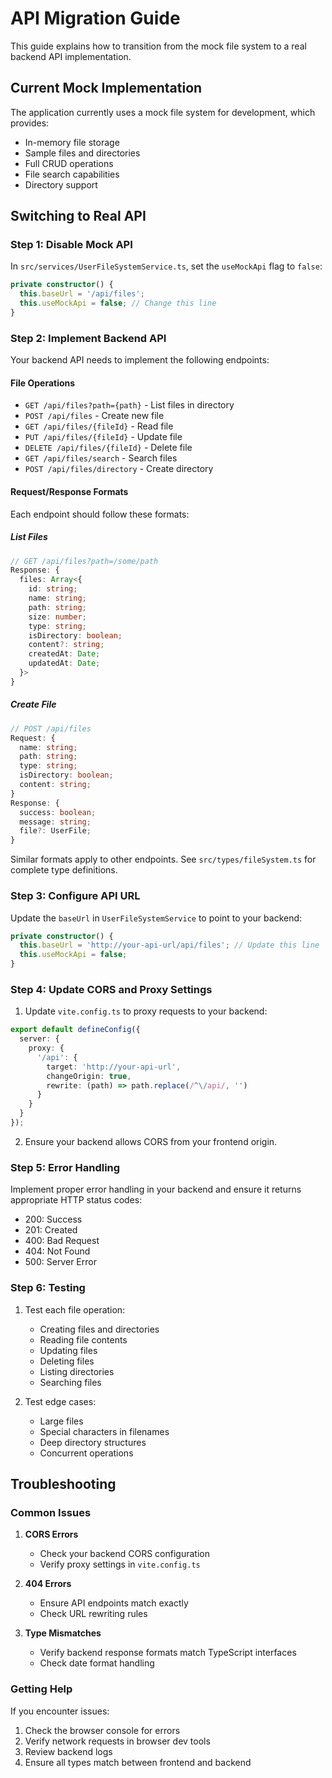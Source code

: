 # API Migration Guide

This guide explains how to transition from the mock file system to a real backend API implementation.

## Current Mock Implementation

The application currently uses a mock file system for development, which provides:
- In-memory file storage
- Sample files and directories
- Full CRUD operations
- File search capabilities
- Directory support

## Switching to Real API

### Step 1: Disable Mock API

In `src/services/UserFileSystemService.ts`, set the `useMockApi` flag to `false`:

```typescript
private constructor() {
  this.baseUrl = '/api/files';
  this.useMockApi = false; // Change this line
}
```

### Step 2: Implement Backend API

Your backend API needs to implement the following endpoints:

#### File Operations
- `GET /api/files?path={path}` - List files in directory
- `POST /api/files` - Create new file
- `GET /api/files/{fileId}` - Read file
- `PUT /api/files/{fileId}` - Update file
- `DELETE /api/files/{fileId}` - Delete file
- `GET /api/files/search` - Search files
- `POST /api/files/directory` - Create directory

#### Request/Response Formats

Each endpoint should follow these formats:

##### List Files
```typescript
// GET /api/files?path=/some/path
Response: {
  files: Array<{
    id: string;
    name: string;
    path: string;
    size: number;
    type: string;
    isDirectory: boolean;
    content?: string;
    createdAt: Date;
    updatedAt: Date;
  }>
}
```

##### Create File
```typescript
// POST /api/files
Request: {
  name: string;
  path: string;
  type: string;
  isDirectory: boolean;
  content: string;
}
Response: {
  success: boolean;
  message: string;
  file?: UserFile;
}
```

Similar formats apply to other endpoints. See `src/types/fileSystem.ts` for complete type definitions.

### Step 3: Configure API URL

Update the `baseUrl` in `UserFileSystemService` to point to your backend:

```typescript
private constructor() {
  this.baseUrl = 'http://your-api-url/api/files'; // Update this line
  this.useMockApi = false;
}
```

### Step 4: Update CORS and Proxy Settings

1. Update `vite.config.ts` to proxy requests to your backend:

```typescript
export default defineConfig({
  server: {
    proxy: {
      '/api': {
        target: 'http://your-api-url',
        changeOrigin: true,
        rewrite: (path) => path.replace(/^\/api/, '')
      }
    }
  }
});
```

2. Ensure your backend allows CORS from your frontend origin.

### Step 5: Error Handling

Implement proper error handling in your backend and ensure it returns appropriate HTTP status codes:
- 200: Success
- 201: Created
- 400: Bad Request
- 404: Not Found
- 500: Server Error

### Step 6: Testing

1. Test each file operation:
   - Creating files and directories
   - Reading file contents
   - Updating files
   - Deleting files
   - Listing directories
   - Searching files

2. Test edge cases:
   - Large files
   - Special characters in filenames
   - Deep directory structures
   - Concurrent operations

## Troubleshooting

### Common Issues

1. **CORS Errors**
   - Check your backend CORS configuration
   - Verify proxy settings in `vite.config.ts`

2. **404 Errors**
   - Ensure API endpoints match exactly
   - Check URL rewriting rules

3. **Type Mismatches**
   - Verify backend response formats match TypeScript interfaces
   - Check date format handling

### Getting Help

If you encounter issues:
1. Check the browser console for errors
2. Verify network requests in browser dev tools
3. Review backend logs
4. Ensure all types match between frontend and backend
